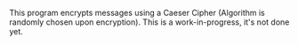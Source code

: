This program encrypts messages using a Caeser Cipher (Algorithm is randomly chosen upon encryption). This is a work-in-progress, it's not done yet.
